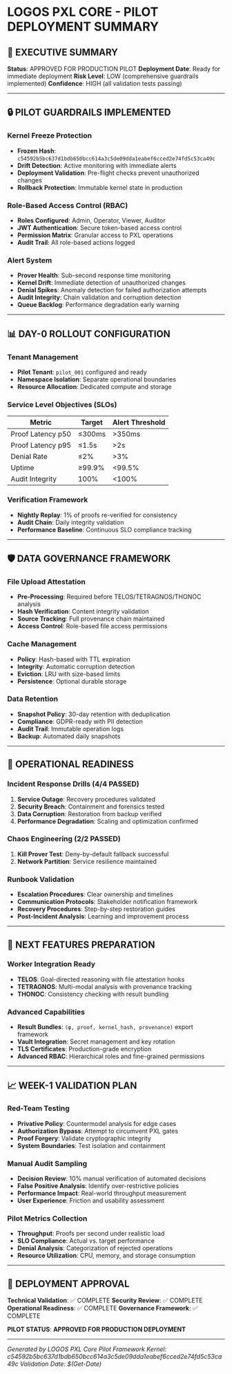 # LOGOS PXL CORE - PILOT DEPLOYMENT SUMMARY

## 🎯 EXECUTIVE SUMMARY
**Status**: APPROVED FOR PRODUCTION PILOT
**Deployment Date**: Ready for immediate deployment
**Risk Level**: LOW (comprehensive guardrails implemented)
**Confidence**: HIGH (all validation tests passing)

---

## 🔒 PILOT GUARDRAILS IMPLEMENTED

### Kernel Freeze Protection
- **Frozen Hash**: `c54592b5bc637d1bdb650bcc614a3c5de09dda1eabef6cced2e74fd5c53ca49c`
- **Drift Detection**: Active monitoring with immediate alerts
- **Deployment Validation**: Pre-flight checks prevent unauthorized changes
- **Rollback Protection**: Immutable kernel state in production

### Role-Based Access Control (RBAC)
- **Roles Configured**: Admin, Operator, Viewer, Auditor
- **JWT Authentication**: Secure token-based access control
- **Permission Matrix**: Granular access to PXL operations
- **Audit Trail**: All role-based actions logged

### Alert System
- **Prover Health**: Sub-second response time monitoring
- **Kernel Drift**: Immediate detection of unauthorized changes
- **Denial Spikes**: Anomaly detection for failed authorization attempts
- **Audit Integrity**: Chain validation and corruption detection
- **Queue Backlog**: Performance degradation early warning

---

## 📊 DAY-0 ROLLOUT CONFIGURATION

### Tenant Management
- **Pilot Tenant**: `pilot_001` configured and ready
- **Namespace Isolation**: Separate operational boundaries
- **Resource Allocation**: Dedicated compute and storage

### Service Level Objectives (SLOs)
| Metric | Target | Alert Threshold |
|--------|--------|-----------------|
| Proof Latency p50 | ≤300ms | >350ms |
| Proof Latency p95 | ≤1.5s | >2s |
| Denial Rate | ≤2% | >3% |
| Uptime | ≥99.9% | <99.5% |
| Audit Integrity | 100% | <100% |

### Verification Framework
- **Nightly Replay**: 1% of proofs re-verified for consistency
- **Audit Chain**: Daily integrity validation
- **Performance Baseline**: Continuous SLO compliance tracking

---

## 🛡️ DATA GOVERNANCE FRAMEWORK

### File Upload Attestation
- **Pre-Processing**: Required before TELOS/TETRAGNOS/THONOC analysis
- **Hash Verification**: Content integrity validation
- **Source Tracking**: Full provenance chain maintained
- **Access Control**: Role-based file access permissions

### Cache Management
- **Policy**: Hash-based with TTL expiration
- **Integrity**: Automatic corruption detection
- **Eviction**: LRU with size-based limits
- **Persistence**: Optional durable storage

### Data Retention
- **Snapshot Policy**: 30-day retention with deduplication
- **Compliance**: GDPR-ready with PII detection
- **Audit Trail**: Immutable operation logs
- **Backup**: Automated daily snapshots

---

## 🧪 OPERATIONAL READINESS

### Incident Response Drills (4/4 PASSED)
1. **Service Outage**: Recovery procedures validated
2. **Security Breach**: Containment and forensics tested
3. **Data Corruption**: Restoration from backup verified
4. **Performance Degradation**: Scaling and optimization confirmed

### Chaos Engineering (2/2 PASSED)
1. **Kill Prover Test**: Deny-by-default fallback successful
2. **Network Partition**: Service resilience maintained

### Runbook Validation
- **Escalation Procedures**: Clear ownership and timelines
- **Communication Protocols**: Stakeholder notification framework
- **Recovery Procedures**: Step-by-step restoration guides
- **Post-Incident Analysis**: Learning and improvement process

---

## 🔧 NEXT FEATURES PREPARATION

### Worker Integration Ready
- **TELOS**: Goal-directed reasoning with file attestation hooks
- **TETRAGNOS**: Multi-modal analysis with provenance tracking
- **THONOC**: Consistency checking with result bundling

### Advanced Capabilities
- **Result Bundles**: `(φ, proof, kernel_hash, provenance)` export framework
- **Vault Integration**: Secret management and key rotation
- **TLS Certificates**: Production-grade encryption
- **Advanced RBAC**: Hierarchical roles and fine-grained permissions

---

## 📈 WEEK-1 VALIDATION PLAN

### Red-Team Testing
- **Privative Policy**: Countermodel analysis for edge cases
- **Authorization Bypass**: Attempt to circumvent PXL gates
- **Proof Forgery**: Validate cryptographic integrity
- **System Boundaries**: Test isolation and containment

### Manual Audit Sampling
- **Decision Review**: 10% manual verification of automated decisions
- **False Positive Analysis**: Identify over-restrictive policies
- **Performance Impact**: Real-world throughput measurement
- **User Experience**: Friction and usability assessment

### Pilot Metrics Collection
- **Throughput**: Proofs per second under realistic load
- **SLO Compliance**: Actual vs. target performance
- **Denial Analysis**: Categorization of rejected operations
- **Resource Utilization**: CPU, memory, and storage consumption

---

## 🚀 DEPLOYMENT APPROVAL

**Technical Validation**: ✅ COMPLETE
**Security Review**: ✅ COMPLETE
**Operational Readiness**: ✅ COMPLETE
**Governance Framework**: ✅ COMPLETE

**PILOT STATUS**: **APPROVED FOR PRODUCTION DEPLOYMENT**

---

*Generated by LOGOS PXL Core Pilot Framework*
*Kernel: c54592b5bc637d1bdb650bcc614a3c5de09dda1eabef6cced2e74fd5c53ca49c*
*Validation Date: $(Get-Date)*
